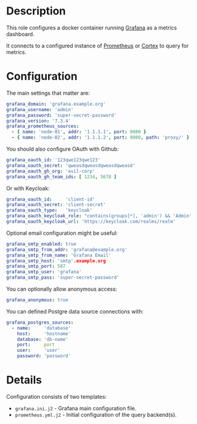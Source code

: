 # Description

This role configures a docker container running [Grafana](http://docs.grafana.org/) as a metrics dashboard.

It connects to a configured instance of [Prometheus](https://prometheus.io/docs/introduction/overview/) or [Cortex](https://cortexmetrics.io/) to query for metrics.

# Configuration

The main settings that matter are:
```yaml
grafana_domain: 'grafana.example.org'
grafana_username: 'admin'
grafana_password: 'super-secret-password'
grafana_version: '7.3.4'
grafana_prometheus_sources:
  - { name: 'node-01', addr: '1.1.1.1', port: 8080 }
  - { name: 'node-02', addr: '1.1.1.2', port: 8080, path: 'proxy/' }
```
You should also configure OAuth with Github:
```yaml
grafana_oauth_id: '123qwe123qwe123'
grafana_oauth_secret: 'qweasdqweasdqweasdqweasd'
grafana_oauth_gh_org: 'evil-corp'
grafana_oauth_gh_team_ids: [ 1234, 5678 ]
```
Or with Keycloak:
```yaml
grafana_oauth_id:     'client-id'
grafana_oauth_secret: 'client-secret'
grafana_oauth_type:   'keycloak'
grafana_oauth_keycloak_role: "contains(groups[*], 'admin') && 'Admin' || contains(groups[*], 'editor') && 'Editor' || 'Viewer'"
grafana_oauth_keycloak_url: 'https://keycloak.com/realms/realm'
```
Optional email configuration might be useful:
```yaml
grafana_smtp_enabled: true
grafana_smtp_from_addr: 'grafana@example.org'
grafana_smtp_from_name: 'Grafana Email'
grafana_smtp_host: 'smtp'.example.org
grafana_smtp_port: 587
grafana_smtp_user: 'grafana'
grafana_smtp_pass: 'super-secret-password'
```
You can optionally allow anonymous access:
```yaml
grafana_anonymous: true
```
You can defined Postgre data source connections with:
```yaml
grafana_postgres_sources:
  - name:     'database'
    host:     'hostname'
    database: 'db-name'
    port:     port
    user:     'user'
    password: 'password'
```

# Details

Configuration consists of two templates:

* `grafana.ini.j2` - Grafana main configuration file.
* `prometheus.yml.j2` - Initial configuration of the query backend(s).
